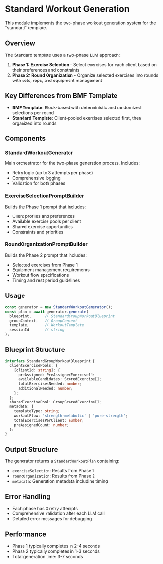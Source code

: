 # Standard Workout Generation

This module implements the two-phase workout generation system for the "standard" template.

## Overview

The Standard template uses a two-phase LLM approach:
1. **Phase 1: Exercise Selection** - Select exercises for each client based on their preferences and constraints
2. **Phase 2: Round Organization** - Organize selected exercises into rounds with sets, reps, and equipment management

## Key Differences from BMF Template

- **BMF Template**: Block-based with deterministic and randomized selections per round
- **Standard Template**: Client-pooled exercises selected first, then organized into rounds

## Components

### StandardWorkoutGenerator
Main orchestrator for the two-phase generation process. Includes:
- Retry logic (up to 3 attempts per phase)
- Comprehensive logging
- Validation for both phases

### ExerciseSelectionPromptBuilder
Builds the Phase 1 prompt that includes:
- Client profiles and preferences
- Available exercise pools per client
- Shared exercise opportunities
- Constraints and priorities

### RoundOrganizationPromptBuilder  
Builds the Phase 2 prompt that includes:
- Selected exercises from Phase 1
- Equipment management requirements
- Workout flow specifications
- Timing and rest period guidelines

## Usage

```typescript
const generator = new StandardWorkoutGenerator();
const plan = await generator.generate(
  blueprint,      // StandardGroupWorkoutBlueprint
  groupContext,   // GroupContext
  template,       // WorkoutTemplate
  sessionId       // string
);
```

## Blueprint Structure

```typescript
interface StandardGroupWorkoutBlueprint {
  clientExercisePools: {
    [clientId: string]: {
      preAssigned: PreAssignedExercise[];
      availableCandidates: ScoredExercise[];
      totalExercisesNeeded: number;
      additionalNeeded: number;
    };
  };
  sharedExercisePool: GroupScoredExercise[];
  metadata: {
    templateType: string;
    workoutFlow: 'strength-metabolic' | 'pure-strength';
    totalExercisesPerClient: number;
    preAssignedCount: number;
  };
}
```

## Output Structure

The generator returns a `StandardWorkoutPlan` containing:
- `exerciseSelection`: Results from Phase 1
- `roundOrganization`: Results from Phase 2
- `metadata`: Generation metadata including timing

## Error Handling

- Each phase has 3 retry attempts
- Comprehensive validation after each LLM call
- Detailed error messages for debugging

## Performance

- Phase 1 typically completes in 2-4 seconds
- Phase 2 typically completes in 1-3 seconds
- Total generation time: 3-7 seconds
